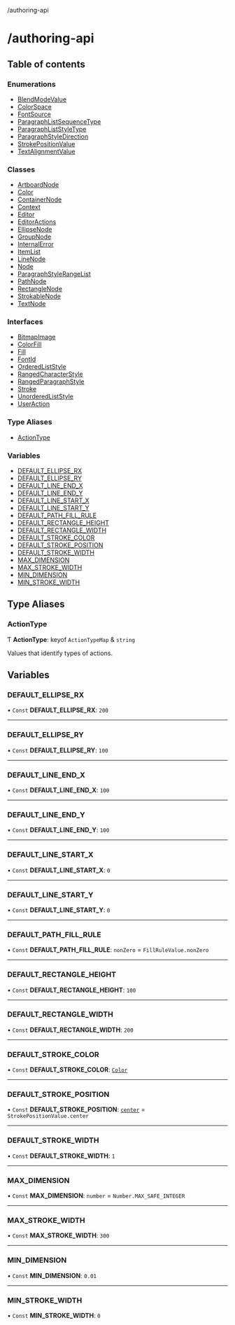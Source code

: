  /authoring-api

#  /authoring-api

## Table of contents

### Enumerations

- [BlendModeValue](enums/BlendModeValue.md)
- [ColorSpace](enums/ColorSpace.md)
- [FontSource](enums/FontSource.md)
- [ParagraphListSequenceType](enums/ParagraphListSequenceType.md)
- [ParagraphListStyleType](enums/ParagraphListStyleType.md)
- [ParagraphStyleDirection](enums/ParagraphStyleDirection.md)
- [StrokePositionValue](enums/StrokePositionValue.md)
- [TextAlignmentValue](enums/TextAlignmentValue.md)

### Classes

- [ArtboardNode](classes/ArtboardNode.md)
- [Color](classes/Color.md)
- [ContainerNode](classes/ContainerNode.md)
- [Context](classes/Context.md)
- [Editor](classes/Editor.md)
- [EditorActions](classes/EditorActions.md)
- [EllipseNode](classes/EllipseNode.md)
- [GroupNode](classes/GroupNode.md)
- [InternalError](classes/InternalError.md)
- [ItemList](classes/ItemList.md)
- [LineNode](classes/LineNode.md)
- [Node](classes/Node.md)
- [ParagraphStyleRangeList](classes/ParagraphStyleRangeList.md)
- [PathNode](classes/PathNode.md)
- [RectangleNode](classes/RectangleNode.md)
- [StrokableNode](classes/StrokableNode.md)
- [TextNode](classes/TextNode.md)

### Interfaces

- [BitmapImage](interfaces/BitmapImage.md)
- [ColorFill](interfaces/ColorFill.md)
- [Fill](interfaces/Fill.md)
- [FontId](interfaces/FontId.md)
- [OrderedListStyle](interfaces/OrderedListStyle.md)
- [RangedCharacterStyle](interfaces/RangedCharacterStyle.md)
- [RangedParagraphStyle](interfaces/RangedParagraphStyle.md)
- [Stroke](interfaces/Stroke.md)
- [UnorderedListStyle](interfaces/UnorderedListStyle.md)
- [UserAction](interfaces/UserAction.md)

### Type Aliases

- [ActionType](overview.md#ActionType)

### Variables

- [DEFAULT\_ELLIPSE\_RX](overview.md#DEFAULT_ELLIPSE_RX)
- [DEFAULT\_ELLIPSE\_RY](overview.md#DEFAULT_ELLIPSE_RY)
- [DEFAULT\_LINE\_END\_X](overview.md#DEFAULT_LINE_END_X)
- [DEFAULT\_LINE\_END\_Y](overview.md#DEFAULT_LINE_END_Y)
- [DEFAULT\_LINE\_START\_X](overview.md#DEFAULT_LINE_START_X)
- [DEFAULT\_LINE\_START\_Y](overview.md#DEFAULT_LINE_START_Y)
- [DEFAULT\_PATH\_FILL\_RULE](overview.md#DEFAULT_PATH_FILL_RULE)
- [DEFAULT\_RECTANGLE\_HEIGHT](overview.md#DEFAULT_RECTANGLE_HEIGHT)
- [DEFAULT\_RECTANGLE\_WIDTH](overview.md#DEFAULT_RECTANGLE_WIDTH)
- [DEFAULT\_STROKE\_COLOR](overview.md#DEFAULT_STROKE_COLOR)
- [DEFAULT\_STROKE\_POSITION](overview.md#DEFAULT_STROKE_POSITION)
- [DEFAULT\_STROKE\_WIDTH](overview.md#DEFAULT_STROKE_WIDTH)
- [MAX\_DIMENSION](overview.md#MAX_DIMENSION)
- [MAX\_STROKE\_WIDTH](overview.md#MAX_STROKE_WIDTH)
- [MIN\_DIMENSION](overview.md#MIN_DIMENSION)
- [MIN\_STROKE\_WIDTH](overview.md#MIN_STROKE_WIDTH)

## Type Aliases

### <a id="ActionType" name="ActionType"></a> ActionType

Ƭ **ActionType**: keyof `ActionTypeMap` & `string`

Values that identify types of actions.

## Variables

### <a id="DEFAULT_ELLIPSE_RX" name="DEFAULT_ELLIPSE_RX"></a> DEFAULT\_ELLIPSE\_RX

• `Const` **DEFAULT\_ELLIPSE\_RX**: ``200``

___

### <a id="DEFAULT_ELLIPSE_RY" name="DEFAULT_ELLIPSE_RY"></a> DEFAULT\_ELLIPSE\_RY

• `Const` **DEFAULT\_ELLIPSE\_RY**: ``100``
___

### <a id="DEFAULT_LINE_END_X" name="DEFAULT_LINE_END_X"></a> DEFAULT\_LINE\_END\_X

• `Const` **DEFAULT\_LINE\_END\_X**: ``100``

___

### <a id="DEFAULT_LINE_END_Y" name="DEFAULT_LINE_END_Y"></a> DEFAULT\_LINE\_END\_Y

• `Const` **DEFAULT\_LINE\_END\_Y**: ``100``

___

### <a id="DEFAULT_LINE_START_X" name="DEFAULT_LINE_START_X"></a> DEFAULT\_LINE\_START\_X

• `Const` **DEFAULT\_LINE\_START\_X**: ``0``

___

### <a id="DEFAULT_LINE_START_Y" name="DEFAULT_LINE_START_Y"></a> DEFAULT\_LINE\_START\_Y

• `Const` **DEFAULT\_LINE\_START\_Y**: ``0``

___

### <a id="DEFAULT_PATH_FILL_RULE" name="DEFAULT_PATH_FILL_RULE"></a> DEFAULT\_PATH\_FILL\_RULE

• `Const` **DEFAULT\_PATH\_FILL\_RULE**: `nonZero` = `FillRuleValue.nonZero`

___

### <a id="DEFAULT_RECTANGLE_HEIGHT" name="DEFAULT_RECTANGLE_HEIGHT"></a> DEFAULT\_RECTANGLE\_HEIGHT

• `Const` **DEFAULT\_RECTANGLE\_HEIGHT**: ``100``

___

### <a id="DEFAULT_RECTANGLE_WIDTH" name="DEFAULT_RECTANGLE_WIDTH"></a> DEFAULT\_RECTANGLE\_WIDTH

• `Const` **DEFAULT\_RECTANGLE\_WIDTH**: ``200``

___

### <a id="DEFAULT_STROKE_COLOR" name="DEFAULT_STROKE_COLOR"></a> DEFAULT\_STROKE\_COLOR

• `Const` **DEFAULT\_STROKE\_COLOR**: [`Color`](classes/Color.md)

___

### <a id="DEFAULT_STROKE_POSITION" name="DEFAULT_STROKE_POSITION"></a> DEFAULT\_STROKE\_POSITION

• `Const` **DEFAULT\_STROKE\_POSITION**: [`center`](enums/StrokePositionValue.md#center) = `StrokePositionValue.center`

___

### <a id="DEFAULT_STROKE_WIDTH" name="DEFAULT_STROKE_WIDTH"></a> DEFAULT\_STROKE\_WIDTH

• `Const` **DEFAULT\_STROKE\_WIDTH**: ``1``

___

### <a id="MAX_DIMENSION" name="MAX_DIMENSION"></a> MAX\_DIMENSION

• `Const` **MAX\_DIMENSION**: `number` = `Number.MAX_SAFE_INTEGER`

___

### <a id="MAX_STROKE_WIDTH" name="MAX_STROKE_WIDTH"></a> MAX\_STROKE\_WIDTH

• `Const` **MAX\_STROKE\_WIDTH**: ``300``

___

### <a id="MIN_DIMENSION" name="MIN_DIMENSION"></a> MIN\_DIMENSION

• `Const` **MIN\_DIMENSION**: ``0.01``

___

### <a id="MIN_STROKE_WIDTH" name="MIN_STROKE_WIDTH"></a> MIN\_STROKE\_WIDTH

• `Const` **MIN\_STROKE\_WIDTH**: ``0``